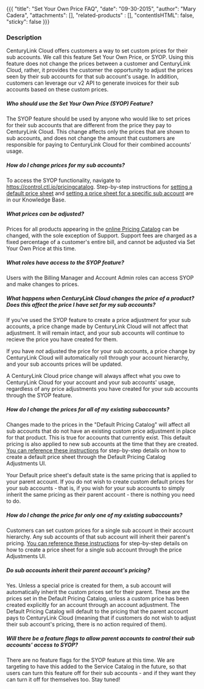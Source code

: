 {{{
  "title": "Set Your Own Price FAQ",
  "date": "09-30-2015",
  "author": "Mary Cadera",
  "attachments": [],
  "related-products" : [],
  "contentIsHTML": false,
  "sticky": false
}}}

### Description

CenturyLink Cloud offers customers a way to set custom prices for their sub accounts. We call this feature Set Your Own Price, or SYOP. Using this feature does not change the prices between a customer and CenturyLink Cloud, rather, it provides the customer the opportunity to adjust the prices seen by their sub accounts for that sub account's usage. In addition, customers can leverage our v2 API to generate invoices for their sub accounts based on these custom prices.

##### Who should use the Set Your Own Price (SYOP) Feature?
The SYOP feature should be used by anyone who would like to set prices for their sub accounts that are different from the price they pay to CenturyLink Cloud. This change affects only the prices that are shown to sub accounts, and does not change the amount that customers are responsible for paying to CenturyLink Cloud for their combined accounts' usage.

##### How do I change prices for my sub accounts?
To access the SYOP functionality, navigate to https://control.ctl.io/pricingcatalog. Step-by-step instructions for [setting a default price sheet](/setting-default-prices-for-sub-accounts.md) and [setting a price sheet for a specific sub account](/setting-prices-for-sub-accounts.md) are in our Knowledge Base.

##### What prices can be adjusted?  
Prices for all products appearing in the [online Pricing Catalog](//www.ctl.io/pricing) can be changed, with the sole exception of Support. Support fees are charged as a fixed percentage of a customer's entire bill, and cannot be adjusted via Set Your Own Price at this time.

##### What roles have access to the SYOP feature?
Users with the Billing Manager and Account Admin roles can access SYOP and make changes to prices.

##### What happens when CenturyLink Cloud changes the price of a product? Does this affect the price I have set for my sub accounts?
If you've used the SYOP feature to create a price adjustment for your sub accounts, a price change made by CenturyLink Cloud will not affect that adjustment. It will remain intact, and your sub accounts will continue to recieve the price you have created for them.

If you have _not_ adjusted the price for your sub accounts, a price change by CenturyLink Cloud will automatically roll through your account hierarchy, and your sub accounts prices will be updated.

A CenturyLink Cloud price change will always affect what you owe to CenturyLink Cloud for your account and your sub accounts' usage, regardless of any price adjustments you have created for your sub accounts through the SYOP feature.

##### How do I change the prices for all of my existing subaccounts?
Changes made to the prices in the "Default Pricing Catalog" will affect all sub accounts that do not have an existing custom price adjustment in place for that product. This is true for accounts that currently exist. This default pricing is also applied to new sub accounts at the time that they are created. [You can reference these instructions](/setting-default-prices-for-sub-accounts.md) for step-by-step details on how to create a default price sheet through the Default Pricing Catalog Adjustments UI.

Your Default price sheet's default state is the same pricing that is applied to your parent account. If you do not wish to create custom default prices for your sub accounts - that is, if you wish for your sub accounts to simply inherit the same pricing as their parent account - there is nothing you need to do.

##### How do I change the price for only one of my existing subaccounts?
Customers can set custom prices for a single sub account in their account hierarchy.  Any sub accounts of that sub account will inherit their parent's pricing. [You can reference these instructions](/setting-prices-for-sub-accounts.md) for step-by-step details on how to create a price sheet for a single sub account through the price Adjustments UI.

##### Do sub accounts inherit their parent account's pricing?
Yes. Unless a special price is created for them, a sub account will automatically inherit the custom prices set for their parent. These are the prices set in the Default Pricing Catalog, unless a custom price has been created explicitly for an account through an account adjustment. The Default Pricing Catalog will default to the pricing that the parent account pays to CenturyLink Cloud (meaning that if customers do not wish to adjust their sub account's pricing, there is no action required of them).

##### Will there be a feature flags to allow parent accounts to control their sub accounts' access to SYOP?
There are no feature flags for the SYOP feature at this time. We are targeting to have this added to the Service Catalog in the future, so that users can turn this feature off for their sub accounts - and if they want they can turn it off for themselves too. Stay tuned!
